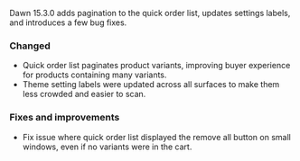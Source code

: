 Dawn 15.3.0 adds pagination to the quick order list, updates settings labels, and introduces a few bug fixes.
### Changed
- Quick order list paginates product variants, improving buyer experience for products containing many variants.
- Theme setting labels were updated across all surfaces to make them less crowded and easier to scan.
### Fixes and improvements
- Fix issue where quick order list displayed the remove all button on small windows, even if no variants were in the cart.
